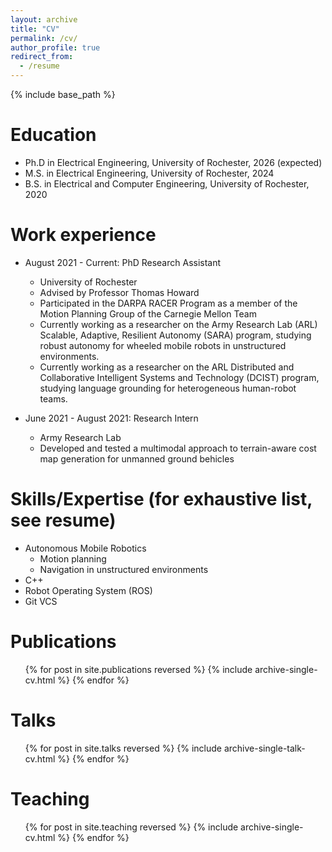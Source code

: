 ```yaml
---
layout: archive
title: "CV"
permalink: /cv/
author_profile: true
redirect_from:
  - /resume
---
```


{% include base_path %}

Education
======
* Ph.D in Electrical Engineering, University of Rochester, 2026 (expected)
* M.S. in Electrical Engineering, University of Rochester, 2024
* B.S. in Electrical and Computer Engineering, University of Rochester, 2020

Work experience
======
* August 2021 - Current: PhD Research Assistant
  * University of Rochester
  * Advised by Professor Thomas Howard
  * Participated in the DARPA RACER Program as a member of the Motion Planning Group of the Carnegie Mellon Team
  * Currently working as a researcher on the Army Research Lab (ARL) Scalable, Adaptive, Resilient Autonomy (SARA) program, studying robust autonomy for wheeled mobile robots in unstructured environments.
  * Currently working as a researcher on the ARL Distributed and Collaborative Intelligent Systems and Technology (DCIST) program, studying language grounding for heterogeneous human-robot teams.

* June 2021 - August 2021: Research Intern
  * Army Research Lab
  * Developed and tested a multimodal approach to terrain-aware cost map generation for unmanned ground behicles
  
Skills/Expertise (for exhaustive list, see resume)
======
* Autonomous Mobile Robotics
  * Motion planning
  * Navigation in unstructured environments
* C++
* Robot Operating System (ROS)
* Git VCS

Publications
======
  <ul>{% for post in site.publications reversed %}
    {% include archive-single-cv.html %}
  {% endfor %}</ul>
  
Talks
======
  <ul>{% for post in site.talks reversed %}
    {% include archive-single-talk-cv.html  %}
  {% endfor %}</ul>
  
Teaching
======
  <ul>{% for post in site.teaching reversed %}
    {% include archive-single-cv.html %}
  {% endfor %}</ul>
  
